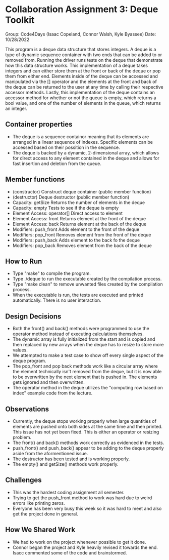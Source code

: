 # Collaboration Assignment 3: Deque Toolkit
Group: Code4Days (Isaac Copeland, Connor Walsh, Kyle Byassee)
Date: 10/28/2022

This program is a deque data structure that stores integers. A deque is a type of dynamic sequence container with two ends that can be added to or removed from. Running the driver runs tests on the deque that demonstrate how this data structure works. This implementation of a deque takes integers and can either store them at the front or back of the deque or pop them from either end. Elements inside of the deque can be accessed and manipulated via the [] operator and the elements at the front and back of the deque can be returned to the user at any time by calling their respective accessor methods. Lastly, this implementation of the deque contains an accessor method for whether or not the queue is empty, which returns a bool value, and one of the number of elements in the queue, which returns an integer.

## Container properties
* The deque is a sequence containor meaning that its elements are arranged in a linear sequence of indexes. Specific elements can be accessed based on their possition in the sequence.
* The deque is backed by a dynamic, 2-dimensional array, which allows for direct access to any element contained in the deque and allows for fast insertion and deletion from the queue.

## Member functions
* (constructor)	Construct deque container (public member function)
* (destructor)	Deque destructor (public member function)
* Capacity: getSize Returns the number of elements in the deque
* Capacity: empty Tests to see if the deque is empty
* Element Access: operator[] Direct access to element
* Element Access: front Returns element at the front of the deque
* Element Access: back Returns element at the back of the deque
* Modifiers: push_front Adds element to the front of the deque
* Modifiers: pop_front Removes element from the front of the deque
* Modifiers: push_back Adds element to the back fo the deque
* Modifiers: pop_back Removes element from the back of the deque

## How to Run
* Type "make" to compile the program.
* Type ./deque to run the executable created by the compilation process.
* Type "make clean" to remove unwanted files created by the compilation process.
* When the executable is run, the tests are executed and printed automatically. There is no user interaction.

## Design Decisions
* Both the front() and back() methods were programmed to use the operator method instead of executing calculations themselves.
* The dynamic array is fully initialized from the start and is copied and then replaced by new arrays when the deque has to resize to store more values.
* We attempted to make a test case to show off every single aspect of the deque program.
* The pop_front and pop back methods work like a circular array where the element technically isn't removed from the deque, but it is now able to be overwritten by the next element that is pushed in. The elements gets ignored and then overwritten.
* The operator method in the deque utilizes the "computing row based on index" example code from the lecture.

## Observations
* Currently, the deque stops working properly when large quantities of elements are pushed onto both sides at the same time and then printed. This issue has not 
yet been fixed. This is either an operator or resizing problem. 
* The front() and back() methods work correctly as evidenced in the tests.
* push_front() and push_back() appear to be adding to the deque properly aside from the aformentioned issue.
* The destructor has been tested and is working properly.
* The empty() and getSize() methods work properly.

## Challenges
* This was the hardest coding assignment all semester. 
* Trying to get the push_front method to work was hard due to weird errors like printing zeros.
* Everyone has been very busy this week so it was hard to meet and also get the project done in general. 

## How We Shared Work
* We had to work on the project whenever possible to get it done.
* Connor began the project and Kyle heavily revised it towards the end. Isacc commented some of the code and brainstormed.